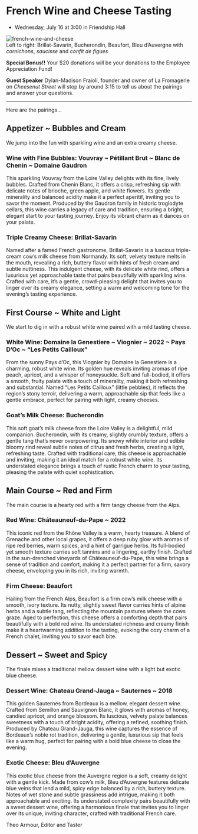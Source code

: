 # French Wine and Cheese Tasting

* Wednesday, July 16 at 3:00 in Friendship Hall

![french-wine-and-cheese]( https://heritage-happenings.github.io/Blog/2025/07-july/2025-07-12-French-Wine-and-Cheese-Tasting/french-wine-and-cheese.jpg)<br>
Left to right: Brillat-Savarin, Bucherondin, Beaufort, Bleu d’Auvergne with _cornichons_, _saucisse_ and _confit de figues_

**Special Bonus!!** Your $20 donations will be your donations to the Employee Appreciation Fund!

**Guest Speaker** Dylan-Madison Fraioli, founder and owner of La Fromagerie on _Cheesenut Street_ will stop by around 3:15 to tell us about the pairings and answer your questions.

***

Here are the pairings...

## Appetizer ~ Bubbles and Cream

We jump into the fun with sparkling wine and an extra creamy cheese.

### Wine with Fine Bubbles: Vouvray ~ Pétillant Brut ~ Blanc de Chenin ~ Domaine Gaudron

This sparkling Vouvray from the Loire Valley delights with its fine, lively bubbles. Crafted from Chenin Blanc, it offers a crisp, refreshing sip with delicate notes of brioche, green apple, and white flowers. Its gentle minerality and balanced acidity make it a perfect aperitif, inviting you to savor the moment. Produced by the Gaudron family in historic troglodyte cellars, this wine carries a legacy of care and tradition, ensuring a bright, elegant start to your tasting journey. Enjoy its vibrant charm as it dances on your palate.

### Triple Creamy Cheese: Brillat-Savarin

Named after a famed French gastronome, Brillat-Savarin is a luscious triple-cream cow’s milk cheese from Normandy. Its soft, velvety texture melts in the mouth, revealing a rich, buttery flavor with hints of fresh cream and subtle nuttiness. This indulgent cheese, with its delicate white rind, offers a luxurious yet approachable taste that pairs beautifully with sparkling wine. Crafted with care, it’s a gentle, crowd-pleasing delight that invites you to linger over its creamy elegance, setting a warm and welcoming tone for the evening’s tasting experience.

## First Course ~ White and Light

We start to dig in with a robust white wine paired with a mild tasting cheese.

### White Wine: Domaine la Genestiere ~ Viognier ~ 2022 ~ Pays D’Oc ~ “Les Petits Cailloux”

From the sunny Pays d’Oc, this Viognier by Domaine la Genestiere is a charming, robust white wine. Its golden hue reveals inviting aromas of ripe peach, apricot, and a whisper of honeysuckle. Soft and full-bodied, it offers a smooth, fruity palate with a touch of minerality, making it both refreshing and substantial. Named “Les Petits Cailloux” (little pebbles), it reflects the region’s stony terroir, delivering a warm, approachable sip that feels like a gentle embrace, perfect for pairing with light, creamy cheeses.

### Goat’s Milk Cheese: Bucherondin

This soft goat’s milk cheese from the Loire Valley is a delightful, mild companion. Bucherondin, with its creamy, slightly crumbly texture, offers a gentle tang that’s never overpowering. Its snowy white interior and edible bloomy rind reveal subtle notes of citrus and fresh herbs, creating a light, refreshing taste. Crafted with traditional care, this cheese is approachable and inviting, making it an ideal match for a robust white wine. Its understated elegance brings a touch of rustic French charm to your tasting, pleasing the palate with quiet sophistication.

## Main Course ~ Red and Firm

The main course is a hearty red with a firm tangy cheese from the Alps.

### Red Wine: Châteauneuf-du-Pape ~ 2022

This iconic red from the Rhône Valley is a warm, hearty treasure. A blend of Grenache and other local grapes, it offers a deep ruby glow with aromas of ripe red berries, warm spices, and a hint of garrigue herbs. Its full-bodied yet smooth texture carries soft tannins and a lingering, earthy finish. Crafted in the sun-drenched vineyards of Châteauneuf-du-Pape, this wine brings a sense of tradition and comfort, making it a perfect partner for a firm, savory cheese, enveloping you in its rich, inviting warmth.

### Firm Cheese: Beaufort

Hailing from the French Alps, Beaufort is a firm cow’s milk cheese with a smooth, ivory texture. Its nutty, slightly sweet flavor carries hints of alpine herbs and a subtle tang, reflecting the mountain pastures where the cows graze. Aged to perfection, this cheese offers a comforting depth that pairs beautifully with a bold red wine. Its understated richness and creamy finish make it a heartwarming addition to the tasting, evoking the cozy charm of a French chalet, inviting you to savor each bite.

## Dessert ~ Sweet and Spicy

The finale mixes a traditional mellow dessert wine with a light but exotic blue cheese.

### Dessert Wine: Chateau Grand-Jauga ~ Sauternes ~ 2018

This golden Sauternes from Bordeaux is a mellow, elegant dessert wine. Crafted from Semillon and Sauvignon Blanc, it glows with aromas of honey, candied apricot, and orange blossom. Its luscious, velvety palate balances sweetness with a touch of bright acidity, offering a refined, soothing finish. Produced by Chateau Grand-Jauga, this wine captures the essence of Bordeaux’s noble rot tradition, delivering a gentle, luxurious sip that feels like a warm hug, perfect for pairing with a bold blue cheese to close the evening.

### Exotic Cheese: Bleu d’Auvergne

This exotic blue cheese from the Auvergne region is a soft, creamy delight with a gentle kick. Made from cow’s milk, Bleu d’Auvergne features delicate blue veins that lend a mild, spicy edge balanced by a rich, buttery texture. Notes of wet stone and subtle grassiness add intrigue, making it both approachable and exciting. Its understated complexity pairs beautifully with a sweet dessert wine, offering a harmonious finale that invites you to linger over its unique, inviting character, crafted with traditional French care.

Theo Armour, Editor and Taster
